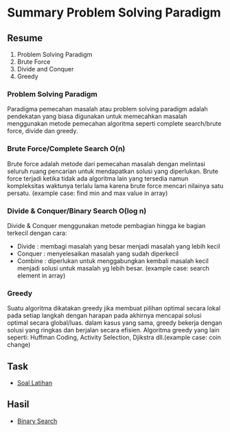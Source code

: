 # Summary Problem Solving Paradigm

## Resume
1. Problem Solving Paradigm
2. Brute Force
3. Divide and Conquer
4. Greedy

### Problem Solving Paradigm
Paradigma pemecahan masalah atau problem solving paradigm adalah pendekatan yang biasa digunakan untuk memecahkan masalah menggunakan metode pemecahan algoritma seperti complete search/brute force, divide dan greedy.

### Brute Force/Complete Search O(n)
Brute force adalah metode dari pemecahan masalah dengan melintasi seluruh ruang pencarian untuk mendapatkan solusi yang diperlukan. Brute force terjadi ketika tidak ada algoritma lain yang tersedia namun kompleksitas waktunya terlalu lama karena brute force mencari nilainya satu persatu. (example case: find min and max value in array)

### Divide & Conquer/Binary Search O(log n)
Divide & Conquer menggunakan metode pembagian hingga ke bagian terkecil dengan cara:
* Divide : membagi masalah yang besar menjadi masalah yang lebih kecil
* Conquer : menyelesaikan masalah yang sudah diperkecil
* Combine : diperlukan untuk menggabungkan kembali masalah kecil menjadi solusi untuk masalah yg lebih besar. (example case: search element in array)

### Greedy
Suatu algoritma dikatakan greedy jika membuat pilihan optimal secara lokal pada setiap langkah dengan harapan pada akhirnya mencapai solusi optimal secara global/luas. dalam kasus yang sama, greedy bekerja dengan solusi yang ringkas dan berjalan secara efisien. Algoritma greedy yang lain seperti: Huffman Coding, Activity Selection, Djikstra dll.(example case: coin change)

## Task
* [Soal Latihan](https://docs.google.com/document/d/1T-xkJA_e4rfDdFTees5_RVmibvwtw8umT3v481OkqWc/edit)

## Hasil
* [Binary Search](./praktikum/BinarySearchApp.java)